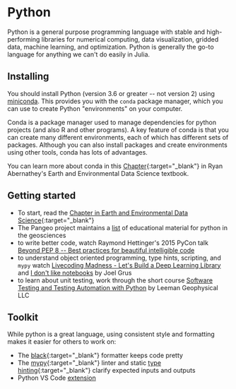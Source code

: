 # Python

Python is a general purpose programming language with stable and high-performing libraries for numerical computing, data visualization, gridded data, machine learning, and optimization.
Python is generally the go-to language for anything we can't do easily in Julia.

## Installing

You should install Python (version 3.6 or greater -- not version 2) using [miniconda](https://docs.conda.io/en/latest/miniconda.html).
This provides you with the `conda` package manager, which you can use to create Python "environments" on your computer.

Conda is a package manager used to manage dependencies for python projects (and also R and other programs).
A key feature of conda is that you can create many different environments, each of which has different sets of packages.
Although you can also install packages and create environments using other tools, conda has lots of advantages.

You can learn more about conda in this [Chapter](https://earth-env-data-science.github.io/lectures/environment/python_environments.html){:target="_blank"} in Ryan Abernathey's Earth and Environmental Data Science textbook.

## Getting started

* To start, read the [Chapter in Earth and Environmental Data Science](https://earth-env-data-science.github.io/lectures/core_python/python_fundamentals.html){:target="_blank"}
* The Pangeo project maintains a [list](https://github.com/pangeo-data/education-material/blob/master/README.md) of educational material for python in the geosciences
* to write better code, watch Raymond Hettinger's 2015 PyCon talk [Beyond PEP 8 -- Best practices for beautiful intelligible code](https://www.youtube.com/watch?v=wf-BqAjZb8M&list=LL&index=20&t=0s)
* to understand object oriented programming, type hints, scripting, and `mypy` watch [Livecoding Madness - Let's Build a Deep Learning Library](https://www.youtube.com/watch?v=o64FV-ez6Gw) and [I don't like notebooks](https://www.youtube.com/watch?v=7jiPeIFXb6U) by Joel Grus
* to learn about unit testing, work through the short course [Software Testing and Testing Automation with Python](https://leemangeophysicalllc.github.io/testing-with-python/) by Leeman Geophysical LLC

## Toolkit

While python is a great language, using consistent style and formatting makes it easier for others to work on:

* The [black](https://github.com/psf/black){:target="_blank"} formatter keeps code pretty
* The [mypy](http://mypy-lang.org/){:target="_blank"} linter and static [type hinting](https://sunscrapers.com/blog/python-best-practices-static-typing-in-python-with-mypy/){:target="_blank"} clarify expected inputs and outputs
* Python VS Code [extension](https://code.visualstudio.com/docs/languages/python)
